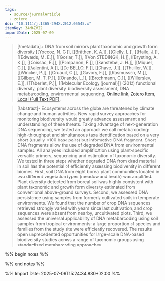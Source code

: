 ```yaml
---
tags:
  - source/journalArticle
  - zotero
doi: "10.1111/j.1365-294X.2012.05545.x"
itemKey: 34M6ZVI2
importDate: 2025-07-09
---
```

>[!metadata]+
> DNA from soil mirrors plant taxonomic and growth form diversity
> [[Yoccoz, N. G.]], [[Bråthen, K. A.]], [[Gielly, L.]], [[Haile, J.]], [[Edwards, M. E.]], [[Goslar, T.]], [[Von STEDINGK, H.]], [[Brysting, A. K.]], [[Coissac, E.]], [[Pompanon, F.]], [[Sønstebø, J. H.]], [[Miquel, C.]], [[Valentini, A.]], [[De BELLO, F.]], [[Chave, J.]], [[Thuiller, W.]], [[Wincker, P.]], [[Cruaud, C.]], [[Gavory, F.]], [[Rasmussen, M.]], [[Gilbert, M. T. P.]], [[Orlando, L.]], [[Brochmann, C.]], [[Willerslev, E.]], [[Taberlet, P.]], 
> [[Molecular Ecology (journal)]] (2012)
> functional diversity, plant diversity, biodiversity assessment, DNA metabarcoding, environmental sequencing, 
> [Online link](https://onlinelibrary.wiley.com/doi/abs/10.1111/j.1365-294X.2012.05545.x), [Zotero Item](zotero://select/library/items/34M6ZVI2), [Local (Full Text PDF)](file://C:/Users/aburg/Documents/references/zotero/storage/54BZSQZA/Yoccoz2012_DNAsoil.pdf), 

>[!abstract]-
>Ecosystems across the globe are threatened by climate change and human activities. New rapid survey approaches for monitoring biodiversity would greatly advance assessment and understanding of these threats. Taking advantage of next-generation DNA sequencing, we tested an approach we call metabarcoding: high-throughput and simultaneous taxa identification based on a very short (usually <100 base pairs) but informative DNA fragment. Short DNA fragments allow the use of degraded DNA from environmental samples. All analyses included amplification using plant-specific versatile primers, sequencing and estimation of taxonomic diversity. We tested in three steps whether degraded DNA from dead material in soil has the potential of efficiently assessing biodiversity in different biomes. First, soil DNA from eight boreal plant communities located in two different vegetation types (meadow and heath) was amplified. Plant diversity detected from boreal soil was highly consistent with plant taxonomic and growth form diversity estimated from conventional above-ground surveys. Second, we assessed DNA persistence using samples from formerly cultivated soils in temperate environments. We found that the number of crop DNA sequences retrieved strongly varied with years since last cultivation, and crop sequences were absent from nearby, uncultivated plots. Third, we assessed the universal applicability of DNA metabarcoding using soil samples from tropical environments: a large proportion of species and families from the study site were efficiently recovered. The results open unprecedented opportunities for large-scale DNA-based biodiversity studies across a range of taxonomic groups using standardized metabarcoding approaches.

%% begin notes %%

%% end notes %%

%% Import Date: 2025-07-09T15:24:34.830+02:00 %%

